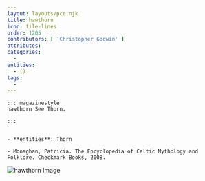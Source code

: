 ```yaml
---
layout: layouts/pce.njk
title: hawthorn
icon: file-lines
order: 1205
contributors: [ 'Christopher Godwin' ]
attributes:
categories:
  - 
entities:
  - ()
tags:
  - 
---
```

``` tab [group1:Info]
::: magazinestyle
hawthorn See Thorn.

:::
```
``` tab [group1:Attributes]
```
``` tab [group1:Entities]
- **entities**: Thorn
```
``` tab [group1:Sources]
- Monaghan, Patricia. The Encyclopedia of Celtic Mythology and Folklore. Checkmark Books, 2008.
```
![hawthorn Image]([None])
